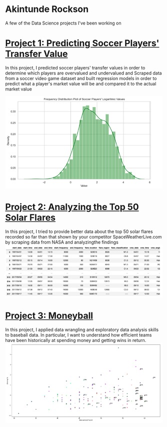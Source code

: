 
# Akintunde Rockson
A few of the Data Science projects I've been working on

# [Project 1: Predicting Soccer Players' Transfer Value](https://github.com/TundeRockson/My-Portfolio/blob/main/Soccer%20Proj/Soccer%20Project.ipynb)
In this project, I predicted soccer players' transfer values in order to determine which players are overvalued and undervalued and Scraped data from a soccer video game dataset and built regression models in order to predict what a player's market value will be and compared it to the actual market value

![](https://github.com/TundeRockson/My-Portfolio/blob/main/images/Screen%20Shot%202022-08-29%20at%204.18.30%20PM.png)

# [Project 2: Analyzing the Top 50 Solar Flares](https://github.com/TundeRockson/My-Portfolio/blob/main/Analyzing%20Top%2050%20Solar%20Flares/Top%2050%20Solar%20Flares.ipynb)
In this project, I tried to provide better data about the top 50 solar flares recorded so far than that shown by your competitor SpaceWeatherLive.com by scraping data from NASA and analyzingthe findings
![](https://github.com/TundeRockson/My-Portfolio/blob/main/images/Screen%20Shot%202022-08-29%20at%204.18.02%20PM.png)

# [Project 3: Moneyball](https://github.com/TundeRockson/My-Portfolio/blob/main/Moneyball/Moneyball%20Project.ipynb)
In this project, I applied data wrangling and exploratory data analysis skills to baseball data. In particular, I want to understand how efficient teams have been historically at spending money and getting wins in return.
![](https://github.com/TundeRockson/My-Portfolio/blob/main/images/Screen%20Shot%202022-08-29%20at%204.17.23%20PM.png)
